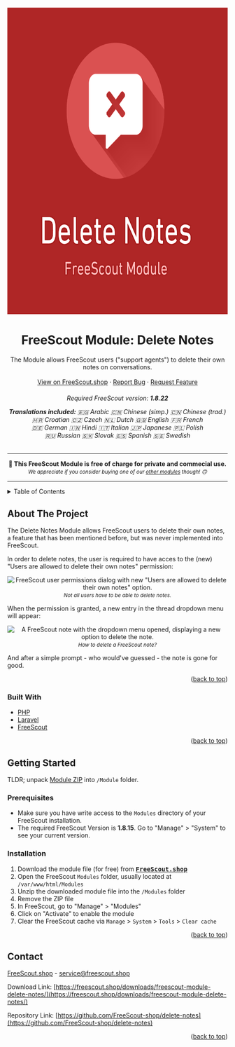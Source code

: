 <div id="top"></div>

<!-- PROJECT LOGO -->
<br />
<div align="center">
  <a href="https://github.com/FreeScout-shop/delete-notes">
    <img src="Public/assets/icon.modern.png" alt="Logo" width="700" height="700">
  </a>

<h1 align="center">FreeScout Module: Delete Notes</h1>

  <p align="center">
    The Module allows FreeScout users ("support agents") to delete their own notes on conversations.
    <br />
    <br />
    <a href="https://freescout.shop/downloads/freescout-module-delete-notes/">View on FreeScout.shop</a>
    ·
    <a href="https://github.com/FreeScout-shop/delete-notes/issues">Report Bug</a>
    ·
    <a href="https://github.com/FreeScout-shop/delete-notes/issues">Request Feature</a>
  </p>
  <h6 align="center">
    <p>Required FreeScout version: <strong>1.8.22</strong></p>
    <p><strong>Translations included:</strong>
    <span class="ar">🇪🇬 Arabic</span> <span class="zh-CN">🇨🇳 Chinese (simp.)</span> <span class="zh-TW">🇨🇳 Chinese (trad.)</span><br/><span class="hr">🇭🇷 Croatian</span> <span class="cz">🇨🇿 Czech</span> <span class="nl">🇳🇱 Dutch</span> <span class="gb">🇬🇧 English</span> <span class="fr">🇫🇷 French</span><br/><span class="de">🇩🇪 German</span> <span class="hi">🇮🇳 Hindi</span> <span class="it">🇮🇹 Italian</span> <span class="ja">🇯🇵 Japanese</span> <span class="pl">🇵🇱 Polish</span><br/><span class="ru">🇷🇺 Russian</span> <span class="sk">🇸🇰 Slovak</span> <span class="es">🇪🇸 Spanish</span> <span class="sv">🇸🇪 Swedish</span></p>
  </h6>
  <p>
    <hr/>
    <strong>🎁 This FreeScout Module is free of charge for private and commecial use.</strong><br />
    <small><em>We appreciate if you consider buying one of our <a href="https://freescout.shop/paid-freescout-modules/" target="_blank">other modules</a> though! 🙃</em></small>
    <hr/>
  </p>
</div>



<!-- TABLE OF CONTENTS -->
<details>
  <summary>Table of Contents</summary>
  <ol>
    <li>
      <a href="#about-the-project">About The Project</a>
      <ul>
        <li><a href="#built-with">Built with</a></li>
      </ul>
    </li>
    <li>
      <a href="#getting-started">Getting Started</a>
      <ul>
        <li><a href="#prerequisites">Prerequisites</a></li>
        <li><a href="#installation">Installation</a></li>
      </ul>
    </li>
    <li><a href="#contact">Contact</a></li>
  </ol>
</details>



<!-- ABOUT THE PROJECT -->
## About The Project

The Delete Notes Module allows FreeScout users to delete their own notes, a feature that has been mentioned before, but was never implemented into FreeScout.

In order to delete notes, the user is required to have acces to the (new) "Users are allowed to delete their own notes" permission:

<p align="center"><img class="wp-image-1113 size-full" src="http://freescout.shop/wp-content/uploads/edd/2022/05/screen.permissions.png" alt="FreeScout user permissions dialog with new &quot;Users are allowed to delete their own notes&quot; option." width="600" height="318" />
<br/><small><em>Not all users have to be able to delete notes.</em></small>
</p>

When the permission is granted, a new entry in the thread dropdown menu will appear:

<p align="center">
<img class="wp-image-1134 size-full" src="http://freescout.shop/wp-content/uploads/edd/2022/05/screen.menu_.png" alt="A FreeScout note with the dropdown menu opened, displaying a new option to delete the note." width="600" height="274" />
<br/><small><em>How to delete a FreeScout note?</em></small>
</p>

And after a simple prompt - who would've guessed - the note is gone for good.

<p align="right">(<a href="#top">back to top</a>)</p>


### Built With

* [PHP](https://php.net/)
* [Laravel](https://laravel.com/)
* [FreeScout](https://freescout.net/)

<p align="right">(<a href="#top">back to top</a>)</p>



<!-- GETTING STARTED -->
## Getting Started

TLDR; unpack [Module ZIP](https://freescout.shop/downloads/freescout-module-delete-notes/) into `/Module` folder.

### Prerequisites

- Make sure you have write access to the `Modules` directory of your FreeScout installation.
- The required FreeScout Version is <strong>1.8.15</strong>. Go to "Manage" > "System" to see your current version.

### Installation

1. Download the module file (for free) from <kbd><strong>[FreeScout.shop](https://freescout.shop/downloads/freescout-module-delete-notes/)</strong></kbd>
2. Open the FreeScout `Modules` folder, usually located at `/var/www/html/Modules`
3. Unzip the downloaded module file into the `/Modules` folder
4. Remove the ZIP file
5. In FreeScout, go to "Manage" > "Modules"
6. Click on "Activate" to enable the module
7. Clear the FreeScout cache via `Manage` > `System` > `Tools` > `Clear cache`

<p align="right">(<a href="#top">back to top</a>)</p>



<!-- CONTACT -->
## Contact

[FreeScout.shop](https://freescout.shop) - service@freescout.shop

Download Link: [https://freescout.shop/downloads/freescout-module-delete-notes/](https://freescout.shop/downloads/freescout-module-delete-notes/)

Repository Link: [https://github.com/FreeScout-shop/delete-notes](https://github.com/FreeScout-shop/delete-notes)

<p align="right">(<a href="#top">back to top</a>)</p>
